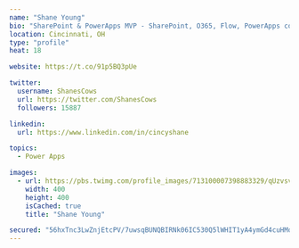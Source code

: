 ```yaml
---
name: "Shane Young"
bio: "SharePoint & PowerApps MVP - SharePoint, O365, Flow, PowerApps consulting? @PowerApps911 | Pure Snark? You found it."
location: Cincinnati, OH
type: "profile"
heat: 18

website: https://t.co/91p5BQ3pUe

twitter:
  username: ShanesCows
  url: https://twitter.com/ShanesCows
  followers: 15887

linkedin:
  url: https://www.linkedin.com/in/cincyshane

topics:
  - Power Apps

images:
  - url: https://pbs.twimg.com/profile_images/713100007398883329/qUzvsvQ3_400x400.jpg
    width: 400
    height: 400
    isCached: true
    title: "Shane Young"

secured: "56hxTnc3LwZnjEtcPV/7uwsqBUNQBIRNk06IC530Q5lWHIT1yA4ymGd4cuHMqaB5Ei/VYt2xbXiKWdmR+XAVXXNrPO5GogpHPCeDsDZngScN0s8RExRo9xGI/fSsOf2jK55ihYnov5fguMbT8g0B2z9RRf+XaLUQYseiQzWnEtPglta1JUli0cDvZ8udVot3PGmOIX+pIubIFvvG4zJmNh6jrtdA7YIloi5tgDTZ/kmOY/O5hHNclJHNEnd59Up5utYw/RNuS/XBSvLLQbwwu0qQh+WnggHCJg4kdxhXXY2ey9J+T3T8v27AWPglTXYFPsdCWnRrBWFHKPDB0Be1QcPohldvc8zHUi9+z+M8UJo+oWo15tkkMuFucBtpaTxhy2Mswg+4D7qbuRhVwgRHBKvmIRnzdvtbnzC5flbk8v4=;6D6MW4pzhEUIwnDl22/8YQ=="
---
```


